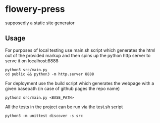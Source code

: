 # flowery-press
supposedly a static site generator

## Usage
For purposes of local testing use main.sh script which generates the html out of the provided markup and then spins up the python http server to serve it on localhost:8888
```
python3 src/main.py
cd public && python3 -m http.server 8888
```

For deployment use the build script which generates the webpage with a given basepath (in case of github pages the repo name)
```
python3 src/main.py <BASE_PATH>
```

All the tests in the project can be run via the test.sh script
```
python3 -m unittest discover -s src
```
